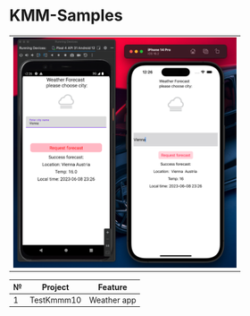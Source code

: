 # KMM-Samples
 

<table style= padding:10px">
  <tr>
    <td>  <img src="./screenshots/1.png"  alt="1" width = 400px > </td>
  </tr>
</table>

| № | Project | Feature |
| ------ | ------ | ------ |
| 1 | TestKmmm10 | Weather app |




